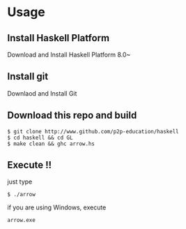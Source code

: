 
# Usage 


## Install Haskell Platform

Download and Install Haskell Platform 8.0~   

## Install git

Downlaod and Install Git 

## Download this repo and build

~~~
$ git clone http://www.github.com/p2p-education/haskell
$ cd haskell && cd GL 
$ make clean && ghc arrow.hs
~~~

## Execute !!

just type

~~~
$ ./arrow
~~~

if you are using Windows, execute 

~~~
arrow.exe
~~~

